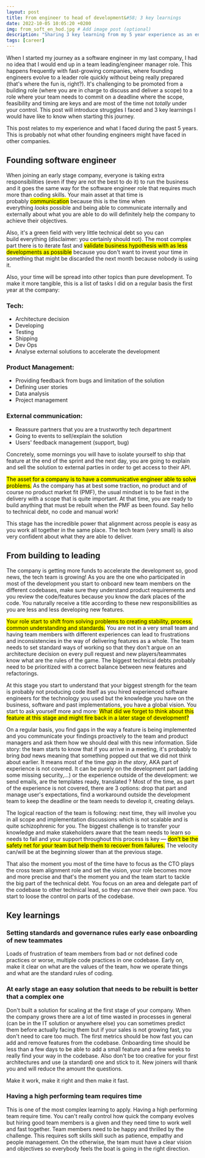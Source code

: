 ```yaml
---
layout: post
title: From engineer to head of development&#58; 3 key learnings 
date: 2022-10-05 10:05:20 +0200
img: from_soft_en_hod.jpg # Add image post (optional)
description: "Sharing 3 key learning from my 5 year experience as an engineer in a growing company"
tags: [career]
---
```


When I started my journey as a software engineer in my last company, I had no idea that I would end up in a team leading/engineer manager role. This happens frequently with fast-growing companies, where founding engineers evolve to a leader role quickly without being really prepared (that's where the fun is, right?). It's challenging to be promoted from a building role (where you are in charge to discuss and deliver a scope) to a role where your team needs to commit on a deadline where the scope, feasibility and timing are keys and are most of the time not _totally_ under your control. This post will introduce struggles I faced and 3 key learnings I would have like to know when starting this journey.

<div class="banner">
This post relates to my experience and what I faced during the past 5 years. This is probably not what other founding engineers might have faced in other companies.
</div>

## Founding software engineer

When joining an early stage company, everyone is taking extra responsibilities (even if they are not the best to do it) to run the business and it goes the same way for the software engineer role that requires much more than coding skills. Your main asset at that time is probably <mark>communication</mark> because this is the time when everything _looks_ possible and being able to communicate internally and externally about what you are able to do will definitely help the company to achieve their objectives.

Also, it's a green field with very little technical debt so you can build everything (disclaimer: you certainly should not). The most complex part there is to iterate fast and <mark>validate business hypothesis with as less developments as possible</mark> because you don't want to invest your time in something that might be discarded the next month because nobody is using it. 

Also, your time will be spread into other topics than pure development. To make it more tangible, this is a list of tasks I did on a regular basis the first year at the company:

### Tech:
- Architecture decision
- Developing
- Testing
- Shipping
- Dev Ops
- Analyse external solutions to accelerate the development

### Product Management:
- Providing feedback from bugs and limitation of the solution
- Defining user stories
- Data analysis
- Project management

### External communication:
- Reassure partners that you are a trustworthy tech department
- Going to events to sell/explain the solution
- Users' feedback management (support, bug)

Concretely, some mornings you will have to isolate yourself to ship that feature at the end of the sprint and the next day, you are going to explain and sell the solution to external parties in order to get access to their API.

<mark>The asset for a company is to have a communicative engineer able to solve problems.</mark> As the company has at best some traction, no product and of course no product market fit (PMF), the usual mindset is to be fast in the delivery with a scope that is quite important. At that time, you are ready to build anything that must be rebuilt when the PMF as been found. Say hello to technical debt, no code and manual work!


<div class="banner">
This stage has the incredible power that alignment across people is easy as you work all together in the same place. The tech team (very small) is also very confident about what they are able to deliver.
</div>

## From building to leading
The company is getting more funds to accelerate the development so, good news, the tech team is growing! As you are the one who participated in most of the development you start to onboard new team members on the different codebases, make sure they understand product requirements and you review the code/features because you know the dark places of the code. You naturally receive a title according to these new responsibilities as you are less and less developing new features.

<mark>Your role start to shift from solving problems to creating stability, process, common understanding and standards.</mark> You are not in a very small team and having team members with different experiences can lead to frustrations and inconsistencies in the way of delivering features as a whole. The team needs to set standard ways of working so that they don't argue on an architecture decision on every pull request and new players/teammates know what are the rules of the game. The biggest technical debts probably need to be prioritized with a correct balance between new features and refactorings.

At this stage you start to understand that your biggest strength for the team is probably not producing code itself as you hired experienced software engineers for the technology you used but the knowledge you have on the business, software and past implementations, you have a global vision. You start to ask yourself more and more: <mark>What did we forget to think about this feature at this stage and might fire back in a later stage of development?</mark>

On a regular basis, you find gaps in the way a feature is being implemented and you communicate your findings proactively to the team and product managers and ask them how we should deal with this new information. Side story: the team starts to know that if you arrive in a meeting, it's probably to bring _bad_ news meaning that something popped out that we did not think about earlier. It means most of the time _gap in the story_, AKA part of experience is not covered. It can be purely on the development part (adding some missing security,...) or the experience outside of the development: we send emails, are the templates ready, translated ? Most of the time, as part of the experience is not covered, there are 3 options: drop that part and manage user's expectations, find a workaround outside the development team to keep the deadline or the team needs to develop it, creating delays.


The logical reaction of the team is following: next time, they will involve you in all scope and implementation discussions which is not scalable and is quite schizophrenic for you. The biggest challenge is to transfer your knowledge and make stakeholders aware that the team needs to learn so needs to fail and your support throughout this process is key — <mark>don't be the safety net for your team but help them to recover from failures.</mark> The velocity can/will be at the beginning slower than at the previous stage.

That also the moment you most of the time have to focus as the CTO plays the cross team alignment role and set the vision, your role becomes more and more precise and that's the moment you and the team start to tackle the big part of the technical debt. You focus on an area and delegate part of the codebase to other technical lead, so they can move their own pace. You start to loose the control on parts of the codebase. 

## Key learnings

### Setting standards and governance rules early ease onboarding of new teammates
Loads of frustration of team members from bad or not defined code practices or worse, multiple code practices in one codebase. Early on, make it clear on what are the values of the team, how we operate things and what are the standard rules of coding.

### At early stage an easy solution that needs to be rebuilt is better that a complex one
Don't built a solution for scaling at the first stage of your company. When the company grows there are a lot of time wasted in processes in general (can be in the IT solution or anywhere else) you can sometimes predict them before actually facing them but if your sales is not growing fast, you don't need to care too much. The first metrics should be how fast you can add and remove features from the codebase. Onboarding time should be less than a few days to be able to add a small feature and a few weeks to really find your way in the codebase. Also don't be too creative for your first architectures and use (a standard) one and stick to it. New joiners will thank you and will reduce the amount the questions.

<div class="banner">
Make it work, make it right and then make it fast. 
</div>


### Having a high performing team requires time

This is one of the most complex learning to apply. Having a high performing team require time. You can't really control how quick the company evolves but hiring good team members is a given and they need time to work well and fast together. Team members need to be happy and thrilled by the challenge. This requires soft skills skill such as patience, empathy and people management. On the otherwise, the team must have a clear vision and objectives so everybody feels the boat is going in the right direction. 
